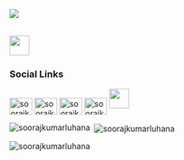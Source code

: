 
<img src="https://i2.wp.com/allhtaccess.info/wp-content/uploads/2018/03/programming.gif?fit=1281%2C716&ssl=1.gif"/> <br> <br>

<img src="https://seeklogo.com/images/S/snapchat-logo-F20CDB1199-seeklogo.com.png" width = "35" height = "35"/>

<h3 align="left">Social Links</h3>
<p align="left"> 
<a href="https://linkedin.com/in/soorajkumarluhana" target="blank"><img align="center" src="https://raw.githubusercontent.com/rahuldkjain/github-profile-readme-generator/master/src/images/icons/Social/linked-in-alt.svg" alt="soorajkumarluhana" height="30" width="40" /></a>
<a href="https://fb.com/soorajkumarluhana" target="blank"><img align="center" src="https://raw.githubusercontent.com/rahuldkjain/github-profile-readme-generator/master/src/images/icons/Social/facebook.svg" alt="soorajkumarluhana" height="30" width="40" /></a>
<a href="https://twitter.com/soorajkumarl" target="blank"><img align="center" src="https://raw.githubusercontent.com/rahuldkjain/github-profile-readme-generator/master/src/images/icons/Social/twitter.svg" alt="soorajkumarl" height="30" width="40" /></a>
<a href="https://instagram.com/soorajkumarluhana" target="blank"><img align="center" src="https://raw.githubusercontent.com/rahuldkjain/github-profile-readme-generator/master/src/images/icons/Social/instagram.svg" alt="soorajkumarluhana" height="30" width="40" /></a>
 
<img src="https://seeklogo.com/images/S/snapchat-logo-F20CDB1199-seeklogo.com.png" width = "35" height = "35"/> 
</p>
 
 
<p><img align="left" src="https://github-readme-stats.vercel.app/api/top-langs?username=soorajkumarluhana&show_icons=true&locale=en&layout=compact" alt="soorajkumarluhana" /></p> 

<p>&nbsp;<img align="center" src="https://github-readme-stats.vercel.app/api?username=soorajkumarluhana&show_icons=true&locale=en" alt="soorajkumarluhana" /></p>


<p><img align="center" src="https://github-readme-streak-stats.herokuapp.com/?user=soorajkumarluhana&" alt="soorajkumarluhana" /></p>
